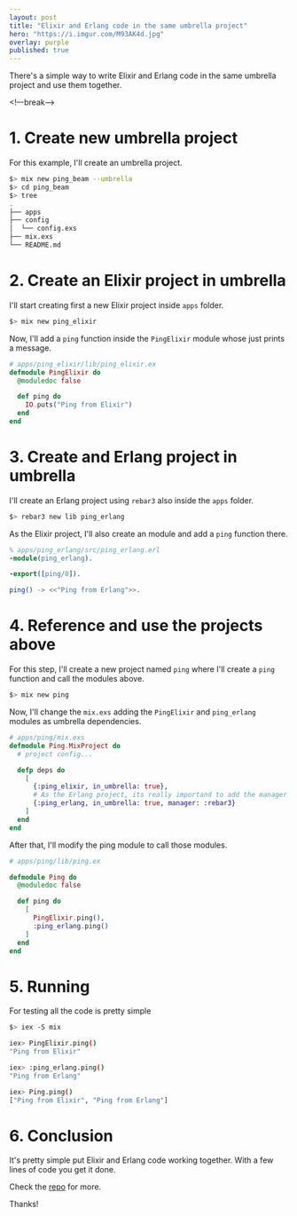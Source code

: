 ```yaml
---
layout: post
title: "Elixir and Erlang code in the same umbrella project"
hero: "https://i.imgur.com/M93AK4d.jpg"
overlay: purple
published: true
---
```


There's a simple way to write Elixir and Erlang code in the same umbrella project and use them together.

<!–-break-–>

# 1. Create new umbrella project

For this example, I'll create an umbrella project.

```sh
$> mix new ping_beam --umbrella
$> cd ping_beam
$> tree
.
├── apps
├── config
│  └── config.exs
├── mix.exs
└── README.md
```

# 2. Create an Elixir project in umbrella

I'll start creating first a new Elixir project inside `apps` folder.

```sh
$> mix new ping_elixir
```

Now, I'll add a `ping` function inside the `PingElixir` module whose just prints a message.

```elixir
# apps/ping_elixir/lib/ping_elixir.ex
defmodule PingElixir do
  @moduledoc false

  def ping do
    IO.puts("Ping from Elixir")
  end
end
```

# 3. Create and Erlang project in umbrella

I'll create an Erlang project using `rebar3` also inside the `apps` folder.

```sh
$> rebar3 new lib ping_erlang
```

As the Elixir project, I'll also create an module and add a `ping` function there.

```erlang
% apps/ping_erlang/src/ping_erlang.erl
-module(ping_erlang).

-export([ping/0]).

ping() -> <<"Ping from Erlang">>.
```

# 4. Reference and use the projects above

For this step, I'll create a new project named `ping` where I'll create a `ping` function and call the modules above.

```sh
$> mix new ping
```

Now, I'll change the `mix.exs` adding the `PingElixir` and `ping_erlang` modules as umbrella dependencies.

```elixir
# apps/ping/mix.exs
defmodule Ping.MixProject do
  # project config...

  defp deps do
    [
      {:ping_elixir, in_umbrella: true},
      # As the Erlang project, its really importand to add the manager as rebar3
      {:ping_erlang, in_umbrella: true, manager: :rebar3}
    ]
  end
end
```

After that, I'll modify the ping module to call those modules.

```elixir
# apps/ping/lib/ping.ex

defmodule Ping do
  @moduledoc false

  def ping do
    [
      PingElixir.ping(),
      :ping_erlang.ping()
    ]
  end
end
```

# 5. Running

For testing all the code is pretty simple

```sh
$> iex -S mix

iex> PingElixir.ping()
"Ping from Elixir"

iex> :ping_erlang.ping()
"Ping from Erlang"

iex> Ping.ping()
["Ping from Elixir", "Ping from Erlang"]
```

# 6. Conclusion

It's pretty simple put Elixir and Erlang code working together. With a few lines of code you get it done.

Check the [repo](https://github.com/wesleimp/ping_beam) for more.

Thanks!
